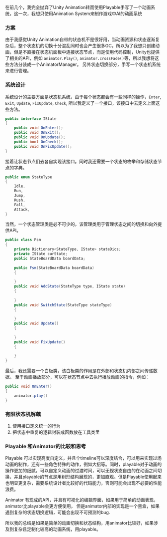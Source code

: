 在前几个，我完全抛弃了Unity Animation转而使用Playable手写了一个动画系统，这一次，我想只使用Animation System来制作游戏中AI的动画系统

### 方案

由于我感觉Unity Animation自带的状态机不是很好用，当动画资源和状态逐渐复杂后，整个状态机的切换十分混乱同时也会产生很多GC，所以为了我想只创建动画，但是不直接在状态机面板中连接状态节点，而是使用代码控制，Unity也提供了相关的API，例如 `animator.Play()`, `animator.crossFade()`等，所以我想将这些方法分装成一个AnimatorManager。
另外状态切换部分，手写一个状态机系统来进行管理。

### 系统设计

系统设计的主要方面是状态机系统，由于每个状态都会有一些同样的操作，`Enter`, `Exit`, `Update`, `FixUpdate`, `Check`, 所以我定义了一个接口，该接口中去定义上面这些方法。
```C#
public interface IState  
{  
    public void OnEnter();  
    public void OnExit();  
    public void OnUpdate();  
    public bool OnCheck();  
    public void OnFixUpdate();  
}
```
接着让状态节点们去各自实现该接口。同时我还需要一个状态的枚举和存储状态节点的字典。
```C#
public enum StateType  
{  
    Idle,  
    Run,  
    Jump,  
    Rush,  
    Fall,  
    Attack,
}
```
当然，一个状态管理类是必不可少的，该管理类用于管理状态之间的切换和向外提供API。
```C#
public class Fsm  
{  
    private Dictionary<StateType, IState> stateDics;  
    private IState curState;  
    public StateBoardData boardData;  
  
    public Fsm(StateBoardData boardData)  
    {        
	    
    }  
    public void AddState(StateType type, IState state)  
    {        
	      
	}  
    public void SwitchState(StateType stateType)  
    {         
    
    }  
    public void Update()  
    {       
    
    }  
    public void FixUpdate()  
    {        
     
    }
}
```
最后，我还需要一个白板类，该白板类的作用是在外部和状态机内部之间传递数据。
至于动画播放部分，可以在状态节点中去执行播放动画的指令，例如：
```C#
public void OnEnter()
{
	animator.play()
}
```

### 有限状态机解藕
1. 使用接口定义统一的行为
2. 把状态中重复的逻辑封装成函数放在工具类里

### Playable 和Animator的比较和思考

Playable 可以实现高度自定义，并且个timeline可以深度结合，可以用来实现过场动画的制作，还有一些角色特殊的动作，例如大招等。同时，playable对于动画的操作更加的细腻，可以自定义动画的过渡时间，可以无视状态自由的在动画之间切换，并且playable的节点是用树形结构展现的，更加直观。但是Playable使用起来也明显更复杂，需要系统设计者比较好的代码能力，否则可能会出现不必要的性能浪费。

Animator 有现成的API，并且有可视化的编辑界面，如果用于简单的动画表现，animator比playable会更方便使用， 但是animator内部的实现是一个黑盒，如果遇到复杂的状态切换逻辑，可能会出现不可预测的bug.

所以我的总结是如果是简单的动画切换和状态结构，用animator比较好，如果涉及到复杂且定制化较高的动画系统，用playable。